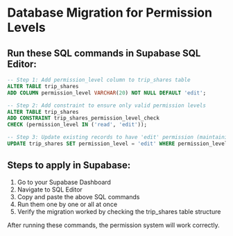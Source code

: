 # Database Migration for Permission Levels

## Run these SQL commands in Supabase SQL Editor:

```sql
-- Step 1: Add permission_level column to trip_shares table
ALTER TABLE trip_shares 
ADD COLUMN permission_level VARCHAR(20) NOT NULL DEFAULT 'edit';

-- Step 2: Add constraint to ensure only valid permission levels
ALTER TABLE trip_shares 
ADD CONSTRAINT trip_shares_permission_level_check 
CHECK (permission_level IN ('read', 'edit'));

-- Step 3: Update existing records to have 'edit' permission (maintaining current behavior)
UPDATE trip_shares SET permission_level = 'edit' WHERE permission_level IS NULL;
```

## Steps to apply in Supabase:

1. Go to your Supabase Dashboard
2. Navigate to SQL Editor
3. Copy and paste the above SQL commands
4. Run them one by one or all at once
5. Verify the migration worked by checking the trip_shares table structure

After running these commands, the permission system will work correctly.